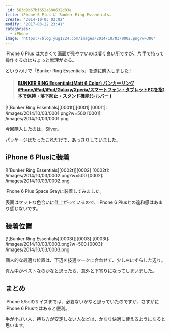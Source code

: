 ```yaml
---
_id: 563d9b67bf652a600632d03e
title: iPhone 6 Plus に Bunker Ring Essentials。
create: '2014-10-03 03:02'
modify: '2017-03-22 23:41'
categories:
  - iPhone
image: 'https://blog.yug1224.com/images/2014/10/03/0002.png?w=300'
---
```


iPhone 6 Plus は大きくて画面が見やすいのは凄く良い所ですが、片手で持って操作するのはちょっと無理がある。

というわけで「Bunker Ring Essentials」を遂に購入しました！

<blockquote class="embedly-card" data-card-key="efc9713d77434ae8b88ef22dda0a91e8" data-card-controls="0" data-card-width="500" data-card-align="left"><h4><a href="http://www.amazon.co.jp/gp/product/B00H44VGQW/ref=as_li_ss_tl?ie=UTF8&camp=247&creative=7399&creativeASIN=B00H44VGQW&linkCode=as2&tag=yug1224-22">BUNKER RING Essentials(Matt 6 Color) バンカーリング iPhone/iPad/iPod/Galaxy/Xperia/スマートフォン・タブレットPCを指1本で保持・落下防止・スタンド機能(シルバー )</a></h4></blockquote>
<script async src="//cdn.embedly.com/widgets/platform.js" charset="UTF-8"></script>

[![Bunker Ring Essentials][0001t]][0001]
[0001t]: /images/2014/10/03/0001.png?w=500
[0001]: /images/2014/10/03/0001.png

今回購入したのは、Silver。

パッケージはたったこれだけで、あっさりしていました。

<!-- more -->



## iPhone 6 Plusに装着

[![Bunker Ring Essentials][0002t]][0002]
[0002t]: /images/2014/10/03/0002.png?w=500
[0002]: /images/2014/10/03/0002.png

iPhone 6 Plus Space Grayに装着してみました。

表面はマットな色合いに仕上がっているので、iPhone 6 Plusとの違和感はあまり感じないです。


## 装着位置

[![Bunker Ring Essentials][0003t]][0003]
[0003t]: /images/2014/10/03/0003.png?w=500
[0003]: /images/2014/10/03/0003.png

個人的な最適な位置は、下辺を技適マークに合わせて、少し左にずらした辺り。

真ん中がベストなのかなと思ったら、意外と下寄りになってしまいました。


## まとめ

iPhone 5/5sのサイズまでは、必要ないかなと思っていたのですが、さすがにiPhone 6 Plusではあると便利。

手が小さい人、持ち方が安定しない人などは、かなり快適に使えるようになると思います。
